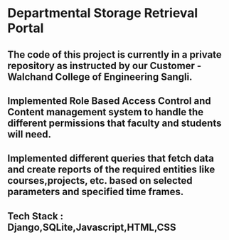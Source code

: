 # Departmental Storage Retrieval Portal
## The code of this project is currently in a private repository as instructed by our Customer - Walchand College of Engineering Sangli.

## Implemented Role Based Access Control and Content management system to handle the different permissions that faculty and students will need. 
## Implemented different queries that fetch data and create reports of the required entities like courses,projects, etc. based on selected parameters and specified time frames.
## Tech Stack : Django,SQLite,Javascript,HTML,CSS
